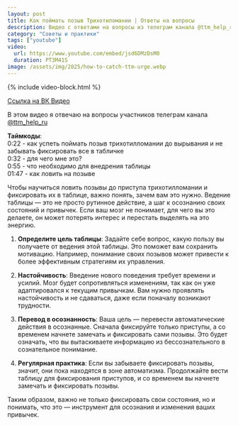 ```yaml
---
layout: post
title: Как поймать позыв Трихотиломании | Ответы на вопросы 
description: Видео с ответами на вопросы из телеграм канала @ttm_help_ru
category: "Советы и практики"
tags: ["youtube"]
video:
  url: https://www.youtube.com/embed/jsd6DMzDsM0
  duration: PT3M41S
image: /assets/img/2025/how-to-catch-ttm-urge.webp
---
```


{% include video-block.html %}

<a href="https://vkvideo.ru/video-211245681_456239059" rel="nofollow">Ссылка на ВК Видео</a>

В этом видео я отвечаю на вопросы участников телеграм канала <a href="https://t.me/ttm_help_ru" rel="nofollow">@ttm_help_ru</a>  

**Таймкоды**:   
0:22 - как успеть поймать позыв трихотилломании до вырывания и не забывать фиксировать все в табличке  
0:32 - для чего мне это?  
0:55 - что необходимо для внедрения таблицы  
01:47 - как ловить на позыве

Чтобы научиться ловить позывы до приступа трихотилломании и фиксировать их в таблице, важно понять, зачем вам это нужно. Ведение таблицы — это не просто рутинное действие, а шаг к осознанию своих состояний и привычек. Если ваш мозг не понимает, для чего вы это делаете, он может потерять интерес и перестать выделять на это энергию.

1. **Определите цель таблицы**: Задайте себе вопрос, какую пользу вы получаете от ведения этой таблицы. Это поможет вам сохранить мотивацию. Например, понимание своих позывов может привести к более эффективным стратегиям их управления.

2. **Настойчивость**: Введение нового поведения требует времени и усилий. Мозг будет сопротивляться изменениям, так как он уже адаптировался к текущим привычкам. Вам нужно проявлять настойчивость и не сдаваться, даже если поначалу возникают трудности.

3. **Перевод в осознанность**: Ваша цель — перевести автоматические действия в осознанные. Сначала фиксируйте только приступы, а со временем начнете замечать и фиксировать сами позывы. Это будет означать, что вы вытаскиваете информацию из бессознательного в сознательное понимание.

4. **Регулярная практика**: Если вы забываете фиксировать позывы, значит, они пока находятся в зоне автоматизма. Продолжайте вести таблицу для фиксирования приступов, и со временем вы начнете замечать и фиксировать позывы.

Таким образом, важно не только фиксировать свои состояния, но и понимать, что это — инструмент для осознания и изменения ваших привычек.